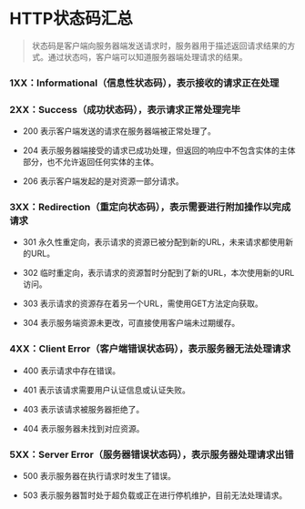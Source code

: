 # HTTP状态码汇总

> 状态码是客户端向服务器端发送请求时，服务器用于描述返回请求结果的方式。通过状态吗，客户端可以知道服务器端处理请求的结果。

### 1XX：Informational（信息性状态码），表示接收的请求正在处理

### 2XX：Success（成功状态码），表示请求正常处理完毕

- 200 表示客户端发送的请求在服务器端被正常处理了。

- 204 表示服务器端接受的请求已成功处理，但返回的响应中不包含实体的主体部分，也不允许返回任何实体的主体。

- 206 表示客户端发起的是对资源一部分请求。

### 3XX：Redirection（重定向状态码），表示需要进行附加操作以完成请求

- 301 永久性重定向，表示请求的资源已被分配到新的URL，未来请求都使用新的URL。

- 302 临时重定向，表示请求的资源暂时分配到了新的URL，本次使用新的URL访问。

- 303 表示请求的资源存在着另一个URL，需使用GET方法定向获取。

- 304 表示服务端资源未更改，可直接使用客户端未过期缓存。

### 4XX：Client Error（客户端错误状态码），表示服务器无法处理请求

- 400 表示请求中存在错误。

- 401 表示该请求需要用户认证信息或认证失败。

- 403 表示该请求被服务器拒绝了。

- 404 表示服务器未找到对应资源。

### 5XX：Server Error（服务器错误状态码），表示服务器处理请求出错

- 500 表示服务器在执行请求时发生了错误。

- 503 表示服务器暂时处于超负载或正在进行停机维护，目前无法处理请求。
